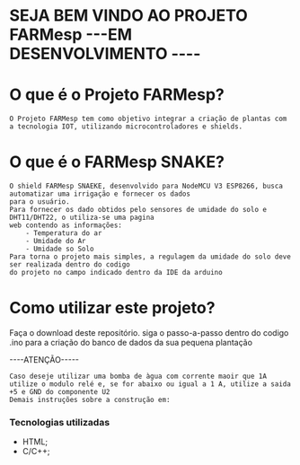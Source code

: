 # SEJA BEM VINDO AO PROJETO FARMesp ---EM DESENVOLVIMENTO ----
# O que é o Projeto FARMesp?
	O Projeto FARMesp tem como objetivo integrar a criação de plantas com a tecnologia IOT, utilizando microcontroladores e shields.

# O que é o FARMesp SNAKE?
    O shield FARMesp SNAEKE, desenvolvido para NodeMCU V3 ESP8266, busca automatizar uma irrigação e fornecer os dados 
    para o usuário.
  	Para fornecer os dado obtidos pelo sensores de umidade do solo e DHT11/DHT22, o utiliza-se uma pagina
	web contendo as informações:
		- Temperatura do ar 
		- Umidade do Ar
		- Umidade so Solo
	Para torna o projeto mais simples, a regulagem da umidade do solo deve ser realizada dentro do codigo
	do projeto no campo indicado dentro da IDE da arduino

   


# Como utilizar este projeto?

Faça o download deste repositório.
siga o passo-a-passo dentro do codigo .ino para a criação do banco de dados da sua pequena plantação

----ATENÇÃO-----

  	Caso deseje utilizar uma bomba de àgua com corrente maoir que 1A utilize o modulo relé e, se for abaixo ou igual a 1 A, utilize a saida +5 e GND do componente U2
  	Demais instruções sobre a construção em:



### Tecnologias utilizadas

- HTML;
- C/C++;

